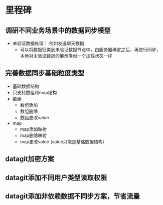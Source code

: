 # 里程碑
## 调研不同业务场景中的数据同步模型
* 未验证数据处理： 例如发送聊天数据
    * 可以将数据归类到未验证数据节点中，由服务器确定之后，再进行同步，本地对未验证数据的展示类似一个加载状态一样

## 完善数据同步基础粒度类型
* 基础数据结构
* 只支持数组和map结构
* 数组
    * 数组添加
    * 数组删除
    * 数组更改value 
* map
    * map添加映射
    * map删除映射
    * map更改value (value只能是基础数据结构)

## datagit加密方案

## datagit添加不同用户类型读取权限

## datagit添加非依赖数据不同步方案，节省流量
